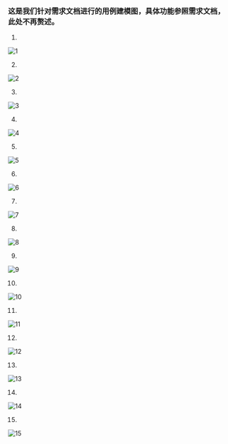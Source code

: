 ### 这是我们针对需求文档进行的用例建模图，具体功能参照需求文档，此处不再赘述。
1.
![1](/img/usecase/账户登录.png)

2.
![2](/img/usecase/账户信息管理.png)

3.
![3](/img/usecase/食材管理.png)

4.
![4](/img/usecase/菜品管理.png)

5.
![5](/img/usecase/账目信息管理.png)


6.
![6](/img/usecase/评价信息管理.png)


7.
![7](/img/usecase/员工账户管理.png)

8.
![8](/img/usecase/收银员.png)

9.
![9](/img/usecase/厨师.png)

10.
![10](/img/usecase/顾客拼桌.png)

11.
![11](/img/usecase/点餐流程.png)

12.
![12](/img/usecase/支付流程.png)

13.
![13](/img/usecase/订单信息.png)

14.
![14](/img/usecase/评价流程.png)

15.
![15](/img/usecase/公共聊天.png)
